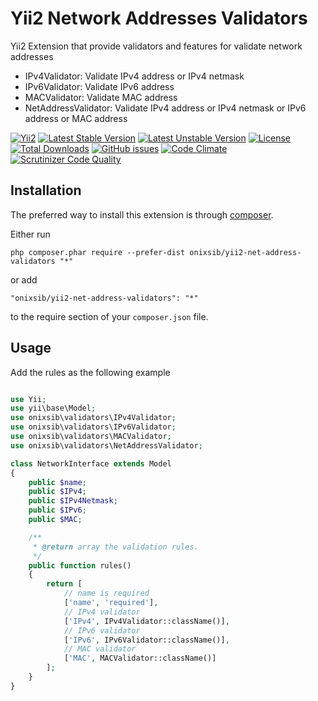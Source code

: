 Yii2 Network Addresses Validators
=========================

Yii2 Extension that provide validators and features for validate network addresses

* IPv4Validator: Validate IPv4 address or IPv4 netmask
* IPv6Validator: Validate IPv6 address
* MACValidator: Validate MAC address
* NetAddressValidator: Validate IPv4 address or IPv4 netmask or IPv6 address or MAC address
 
[![Yii2](https://img.shields.io/badge/Powered_by-Yii_Framework-green.svg?style=flat)](http://www.yiiframework.com/)
[![Latest Stable Version](https://poser.pugx.org/onixsib/yii2-net-address-validators/v/stable)](https://packagist.org/packages/onixsib/yii2-net-address-validators)
[![Latest Unstable Version](https://poser.pugx.org/onixsib/yii2-net-address-validators/v/unstable)](https://packagist.org/packages/onixsib/yii2-net-address-validators)
[![License](https://poser.pugx.org/onixsib/yii2-net-address-validators/license)](https://packagist.org/packages/onixsib/yii2-net-address-validators)
[![Total Downloads](https://poser.pugx.org/onixsib/yii2-net-address-validators/downloads)](https://packagist.org/packages/onixsib/yii2-net-address-validators)
[![GitHub issues](https://img.shields.io/github/issues/onixsib/yii2-net-address-validators.svg)](https://github.com/onixsib/yii2-net-address-validators/issues)
[![Code Climate](https://img.shields.io/codeclimate/github/onixsib/yii2-net-address-validators.svg)](https://codeclimate.com/github/onixsib/yii2-net-address-validators)
[![Scrutinizer Code Quality](https://scrutinizer-ci.com/g/onixsib/yii2-net-address-validators/badges/quality-score.png?b=master)](https://scrutinizer-ci.com/g/onixsib/yii2-net-address-validators/?branch=master)

Installation
------------

The preferred way to install this extension is through [composer](http://getcomposer.org/download/).

Either run

```
php composer.phar require --prefer-dist onixsib/yii2-net-address-validators "*"
```

or add

```
"onixsib/yii2-net-address-validators": "*"
```

to the require section of your `composer.json` file.

Usage
-----
Add the rules as the following example


```php

use Yii;
use yii\base\Model;
use onixsib\validators\IPv4Validator;
use onixsib\validators\IPv6Validator;
use onixsib\validators\MACValidator;
use onixsib\validators\NetAddressValidator;

class NetworkInterface extends Model
{
	public $name;
	public $IPv4;
	public $IPv4Netmask;
	public $IPv6;
	public $MAC;

	/**
	 * @return array the validation rules.
	 */
	public function rules()
	{
		return [
			// name is required
			['name', 'required'],
			// IPv4 validator
			['IPv4', IPv4Validator::className()],
			// IPv6 validator
			['IPv6', IPv6Validator::className()],
			// MAC validator
			['MAC', MACValidator::className()]
		];
	}
}
```